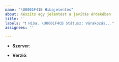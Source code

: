 ```yaml
---
name: "\U0001F41E Hibajelentés"
about: Készíts egy jelentést a javítás érdekében
title: ''
labels: "❗ Hiba, \U0001F4CB Státusz: Várakozás..."
assignees: ''

---
```


<!--- Kritikus (nem publikus) hibák jelentése: https://www.oldcrafters.net/kapcsolat/ -->

<!-- Melyik szerveren van a hiba? pl.: Survival -->
* **Szerver**: 
<!-- Milyen verzióval játszol a szerveren? pl.: 1.14.4 -->
* **Verzió**:
